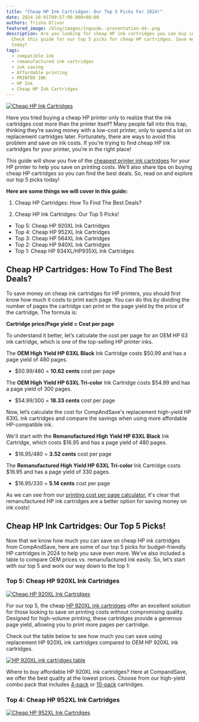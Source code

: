 ```yaml
---
title: "Cheap HP Ink Cartridges: Our Top 5 Picks For 2024!"
date: 2024-10-01T09:57:00.000+08:00
authors: Trisha Olivar
featured_image: /blog/images/ingoude.-presentation-44-.png
description: Are you looking for cheap HP ink cartridges you can buy in 2024?
  Check this guide for our top 5 picks for cheap HP cartridges. Save more on ink
  today!
tags:
  - compatible ink
  - remanufactured ink cartridges
  - ink saving
  - Affordable printing
  - PRINTER INK
  - HP Ink
  - Cheap HP Ink Cartridges
---
```

[![Cheap HP Ink Cartridges](/blog/images/ingoude.-presentation-44-.png "Cheap HP Ink Cartridges: Our Top 5 Picks For 2024!")](/blog/images/ingoude.-presentation-44-.png)

Have you tried buying a cheap HP printer only to realize that the ink cartridges cost more than the printer itself? Many people fall into this trap, thinking they’re saving money with a low-cost printer, only to spend a lot on replacement cartridges later. Fortunately, there are ways to avoid this problem and save on ink costs. If you’re trying to find cheap HP ink cartridges for your printer, you’re in the right place! 

This guide will show you five of the [cheapest printer ink cartridges](https://www.compandsave.com/top-5-best-cheap-printer-ink-cartridges) for your HP printer to help you save on printing costs. We’ll also share tips on buying cheap HP cartridges so you can find the best deals. So, read on and explore our top 5 picks today!

**Here are some things we will cover in this guide:**

1. Cheap HP Cartridges: How To Find The Best Deals?

2. Cheap HP Ink Cartridges: Our Top 5 Picks!

* Top 5: Cheap HP 920XL Ink Cartridges
* Top 4: Cheap HP 952XL Ink Cartridges
* Top 3: Cheap HP 564XL Ink Cartridges
* Top 2: Cheap HP 940XL Ink Cartridges
* Top 1: Cheap HP 934XL/HP935XL Ink Cartridges

## Cheap HP Cartridges: How To Find The Best Deals?

To save money on cheap ink cartridges for HP printers, you should first know how much it costs to print each page. You can do this by dividing the number of pages the cartridge can print or the page yield by the price of the cartridge. The formula is:

**Cartridge price/Page yield = Cost per page**

To understand it better, let’s calculate the cost per page for an OEM HP 63 ink cartridge, which is one of the top-selling HP printer inks.

The **OEM High Yield HP 63XL Black** Ink Cartridge costs $50.99 and has a page yield of 480 pages.

* $50.99/480 = **10.62 cents** cost per page

The **OEM High Yield HP 63XL Tri-color** Ink Cartridge costs $54.99 and has a page yield of 300 pages.

* $54.99/300 = **18.33 cents** cost per page

Now, let’s calculate the cost for CompAndSave's replacement high-yield HP 63XL ink cartridges and compare the savings when using more affordable HP-compatible ink. 

We'll start with the **Remanufactured High Yield HP 63XL Black** Ink Cartridge, which costs $16.95 and has a page yield of 480 pages.

* $16.95/480 = **3.52 cents** cost per page

The **Remanufactured High Yield HP 63XL Tri-color** Ink Cartridge costs $16.95 and has a page yield of 330 pages.

* $16.95/330 = **5.14 cents** cost per page

As we can see from our [printing cost per page calculator](https://www.compandsave.com/blog/posts/printing-cost-per-page-calculator-calculate-printing-easily.html), it's clear that remanufactured HP ink cartridges are a better option for saving money on ink costs!

## Cheap HP Ink Cartridges: Our Top 5 Picks!

Now that we know how much you can save on cheap HP ink cartridges from CompAndSave, here are some of our top 5 picks for budget-friendly HP cartridges in 2024 to help you save even more. We’ve also included a table to compare OEM prices vs. remanufactured ink easily. So, let’s start with our top 5 and work our way down to the top 1:

### Top 5: Cheap HP 920XL Ink Cartridges

[![Cheap HP 920XL Ink Cartridges](/blog/images/screenshot-2024-10-01-at-10.11.07 pm.png "Cheap HP 920XL Ink Cartridges")](/blog/images/screenshot-2024-10-01-at-10.11.07 pm.png)

For our top 5, the cheap [HP 920XL ink cartridges](https://www.compandsave.com/hp/920xl-ink-cartridges/920xl-4-combo) offer an excellent solution for those looking to save on printing costs without compromising quality. Designed for high-volume printing, these cartridges provide a generous page yield, allowing you to print more pages per cartridge. 

Check out the table below to see how much you can save using replacement HP 920XL ink cartridges compared to OEM HP 920XL ink cartridges.

[![HP 920XL ink cartridges table](/blog/images/screenshot-2024-10-01-at-10.07.50 pm.png "HP 920XL ink cartridges compared to OEM HP 920XL ink cartridges")](/blog/images/screenshot-2024-10-01-at-10.07.50 pm.png)

Where to buy affordable HP 920XL ink cartridges? Here at CompandSave, we offer the best quality at the lowest prices. Choose from our high-yield combo pack that includes [4-pack](https://www.compandsave.com/hp/920xl-ink-cartridges/920xl-4-combo) or [10-pack](https://www.compandsave.com/hp/920xl-ink-cartridges/920xl-10-combo) cartridges.

### Top 4: Cheap HP 952XL Ink Cartridges

[![Cheap HP 952XL Ink Cartridges](/blog/images/screenshot-2024-10-01-at-10.10.47 pm.png "Cheap HP 952XL Ink Cartridges")](/blog/images/screenshot-2024-10-01-at-10.10.47 pm.png)

[](https://www.compandsave.com/hp-printer-troubleshooting-guide)

